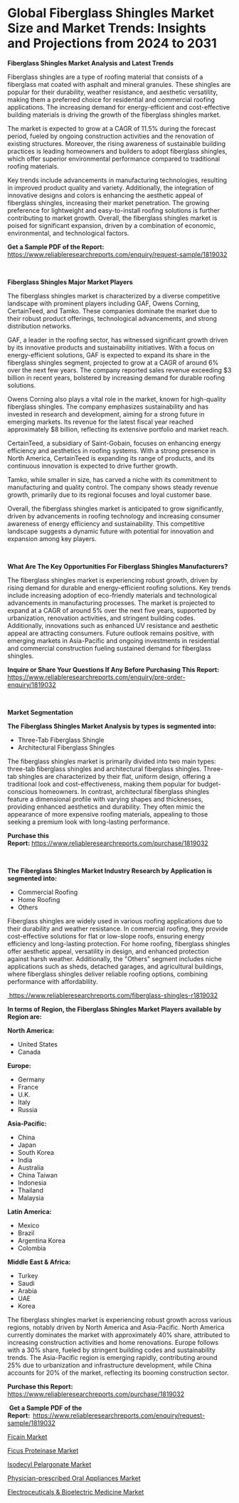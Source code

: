 <p><h1>Global Fiberglass Shingles Market Size and Market Trends: Insights and Projections from 2024 to 2031</h1></p><p><strong>Fiberglass Shingles Market Analysis and Latest Trends</strong></p>
<p><p>Fiberglass shingles are a type of roofing material that consists of a fiberglass mat coated with asphalt and mineral granules. These shingles are popular for their durability, weather resistance, and aesthetic versatility, making them a preferred choice for residential and commercial roofing applications. The increasing demand for energy-efficient and cost-effective building materials is driving the growth of the fiberglass shingles market.</p><p>The market is expected to grow at a CAGR of 11.5% during the forecast period, fueled by ongoing construction activities and the renovation of existing structures. Moreover, the rising awareness of sustainable building practices is leading homeowners and builders to adopt fiberglass shingles, which offer superior environmental performance compared to traditional roofing materials. </p><p>Key trends include advancements in manufacturing technologies, resulting in improved product quality and variety. Additionally, the integration of innovative designs and colors is enhancing the aesthetic appeal of fiberglass shingles, increasing their market penetration. The growing preference for lightweight and easy-to-install roofing solutions is further contributing to market growth. Overall, the fiberglass shingles market is poised for significant expansion, driven by a combination of economic, environmental, and technological factors.</p></p>
<p><strong>Get a Sample PDF of the Report:&nbsp;</strong> <a href="https://www.reliableresearchreports.com/enquiry/request-sample/1819032?utm_campaign=8&utm_medium=2&utm_source=Github&utm_content=ia&utm_term=10112024&utm_id=fiberglass-shingles">https://www.reliableresearchreports.com/enquiry/request-sample/1819032</a></p>
<p>&nbsp;</p>
<p><strong>Fiberglass Shingles Major Market Players</strong></p>
<p><p>The fiberglass shingles market is characterized by a diverse competitive landscape with prominent players including GAF, Owens Corning, CertainTeed, and Tamko. These companies dominate the market due to their robust product offerings, technological advancements, and strong distribution networks. </p><p>GAF, a leader in the roofing sector, has witnessed significant growth driven by its innovative products and sustainability initiatives. With a focus on energy-efficient solutions, GAF is expected to expand its share in the fiberglass shingles segment, projected to grow at a CAGR of around 6% over the next few years. The company reported sales revenue exceeding $3 billion in recent years, bolstered by increasing demand for durable roofing solutions.</p><p>Owens Corning also plays a vital role in the market, known for high-quality fiberglass shingles. The company emphasizes sustainability and has invested in research and development, aiming for a strong future in emerging markets. Its revenue for the latest fiscal year reached approximately $8 billion, reflecting its extensive portfolio and market reach.</p><p>CertainTeed, a subsidiary of Saint-Gobain, focuses on enhancing energy efficiency and aesthetics in roofing systems. With a strong presence in North America, CertainTeed is expanding its range of products, and its continuous innovation is expected to drive further growth. </p><p>Tamko, while smaller in size, has carved a niche with its commitment to manufacturing and quality control. The company shows steady revenue growth, primarily due to its regional focuses and loyal customer base. </p><p>Overall, the fiberglass shingles market is anticipated to grow significantly, driven by advancements in roofing technology and increasing consumer awareness of energy efficiency and sustainability. This competitive landscape suggests a dynamic future with potential for innovation and expansion among key players.</p></p>
<p>&nbsp;</p>
<p><strong>What Are The Key Opportunities For Fiberglass Shingles Manufacturers?</strong></p>
<p><p>The fiberglass shingles market is experiencing robust growth, driven by rising demand for durable and energy-efficient roofing solutions. Key trends include increasing adoption of eco-friendly materials and technological advancements in manufacturing processes. The market is projected to expand at a CAGR of around 5% over the next five years, supported by urbanization, renovation activities, and stringent building codes. Additionally, innovations such as enhanced UV resistance and aesthetic appeal are attracting consumers. Future outlook remains positive, with emerging markets in Asia-Pacific and ongoing investments in residential and commercial construction fueling sustained demand for fiberglass shingles.</p></p>
<p><strong>Inquire or Share Your Questions If Any Before Purchasing This Report:</strong> <a href="https://www.reliableresearchreports.com/enquiry/pre-order-enquiry/1819032?utm_campaign=8&utm_medium=2&utm_source=Github&utm_content=ia&utm_term=10112024&utm_id=fiberglass-shingles">https://www.reliableresearchreports.com/enquiry/pre-order-enquiry/1819032</a></p>
<p>&nbsp;</p>
<p><strong>Market Segmentation</strong></p>
<p><strong>The Fiberglass Shingles Market Analysis by types is segmented into:</strong></p>
<p><ul><li>Three-Tab Fiberglass Shingle</li><li>Architectural Fiberglass Shingles</li></ul></p>
<p><p>The fiberglass shingles market is primarily divided into two main types: three-tab fiberglass shingles and architectural fiberglass shingles. Three-tab shingles are characterized by their flat, uniform design, offering a traditional look and cost-effectiveness, making them popular for budget-conscious homeowners. In contrast, architectural fiberglass shingles feature a dimensional profile with varying shapes and thicknesses, providing enhanced aesthetics and durability. They often mimic the appearance of more expensive roofing materials, appealing to those seeking a premium look with long-lasting performance.</p></p>
<p><strong>Purchase this Report:&nbsp;</strong><a href="https://www.reliableresearchreports.com/purchase/1819032?utm_campaign=8&utm_medium=2&utm_source=Github&utm_content=ia&utm_term=10112024&utm_id=fiberglass-shingles">https://www.reliableresearchreports.com/purchase/1819032</a></p>
<p>&nbsp;</p>
<p><strong>The Fiberglass Shingles Market Industry Research by Application is segmented into:</strong></p>
<p><ul><li>Commercial Roofing</li><li>Home Roofing</li><li>Others</li></ul></p>
<p><p>Fiberglass shingles are widely used in various roofing applications due to their durability and weather resistance. In commercial roofing, they provide cost-effective solutions for flat or low-slope roofs, ensuring energy efficiency and long-lasting protection. For home roofing, fiberglass shingles offer aesthetic appeal, versatility in design, and enhanced protection against harsh weather. Additionally, the "Others" segment includes niche applications such as sheds, detached garages, and agricultural buildings, where fiberglass shingles deliver reliable roofing options, combining performance with affordability.</p></p>
<p><a href="https://www.reliableresearchreports.com/fiberglass-shingles-r1819032?utm_campaign=8&utm_medium=2&utm_source=Github&utm_content=ia&utm_term=10112024&utm_id=fiberglass-shingles">&nbsp;https://www.reliableresearchreports.com/fiberglass-shingles-r1819032</a></p>
<p><strong>In terms of Region, the Fiberglass Shingles Market Players available by Region are:</strong></p>
<p>
    <p> <strong> North America: </strong>
        <ul>
            <li>United States</li>
            <li>Canada</li>
        </ul>
        </p> 
    <p> <strong> Europe: </strong>
        <ul>
            <li>Germany</li>
            <li>France</li>
            <li>U.K.</li>
            <li>Italy</li>
            <li>Russia</li>
        </ul>
        </p> 
    <p> <strong> Asia-Pacific: </strong>
        <ul>
            <li>China</li>
            <li>Japan</li>
            <li>South Korea</li>
            <li>India</li>
            <li>Australia</li>
            <li>China Taiwan</li>
            <li>Indonesia</li>
            <li>Thailand</li>
            <li>Malaysia</li>
        </ul>
        </p> 
    <p> <strong> Latin America: </strong>
        <ul>
            <li>Mexico</li>
            <li>Brazil</li>
            <li>Argentina Korea</li>
            <li>Colombia</li>
        </ul>
        </p> 
    <p> <strong> Middle East & Africa: </strong>
        <ul>
            <li>Turkey</li>
            <li>Saudi</li>
            <li>Arabia</li>
            <li>UAE</li>
            <li>Korea</li>
        </ul>
    </p>
    </p>
<p><p>The fiberglass shingles market is experiencing robust growth across various regions, notably driven by North America and Asia-Pacific. North America currently dominates the market with approximately 40% share, attributed to increasing construction activities and home renovations. Europe follows with a 30% share, fueled by stringent building codes and sustainability trends. The Asia-Pacific region is emerging rapidly, contributing around 25% due to urbanization and infrastructure development, while China accounts for 20% of the market, reflecting its booming construction sector.</p></p>
<p><strong>Purchase this Report: </strong><a href="https://www.reliableresearchreports.com/purchase/1819032?utm_campaign=8&utm_medium=2&utm_source=Github&utm_content=ia&utm_term=10112024&utm_id=fiberglass-shingles">https://www.reliableresearchreports.com/purchase/1819032</a></p>
<p>&nbsp;<strong>Get a Sample PDF of the Report:&nbsp;&nbsp;</strong><a href="https://www.reliableresearchreports.com/enquiry/request-sample/1819032?utm_campaign=8&utm_medium=2&utm_source=Github&utm_content=ia&utm_term=10112024&utm_id=fiberglass-shingles">https://www.reliableresearchreports.com/enquiry/request-sample/1819032</a></p>
<p><strong></strong></p>
<p><p><a href="https://www.linkedin.com/pulse/navigating-ficain-market-expert-analysis-forecast-period-efybe?utm_campaign=8&utm_medium=2&utm_source=Github&utm_content=ia&utm_term=10112024&utm_id=fiberglass-shingles">Ficain Market</a></p><p><a href="https://www.linkedin.com/pulse/global-ficus-proteinase-market-trends-insights-growth-cjgye?utm_campaign=8&utm_medium=2&utm_source=Github&utm_content=ia&utm_term=10112024&utm_id=fiberglass-shingles">Ficus Proteinase Market</a></p><p><a href="https://github.com/loftinirkaakcsu/Market-Research-Report-List-1/blob/main/isodecyl-pelargonate-market.md?utm_campaign=8&utm_medium=2&utm_source=Github&utm_content=ia&utm_term=10112024&utm_id=fiberglass-shingles">Isodecyl Pelargonate Market</a></p><p><a href="https://issuu.com/reportprime-2/docs/physician-prescribed-oral-appliance_6bebc79750e0df?utm_campaign=8&utm_medium=2&utm_source=Github&utm_content=ia&utm_term=10112024&utm_id=fiberglass-shingles">Physician-prescribed Oral Appliances Market</a></p><p><a href="https://issuu.com/reportprime-2/docs/electroceuticals-bioelectric-medici_338bbaf082b75c?utm_campaign=8&utm_medium=2&utm_source=Github&utm_content=ia&utm_term=10112024&utm_id=fiberglass-shingles">Electroceuticals & Bioelectric Medicine Market</a></p></p>